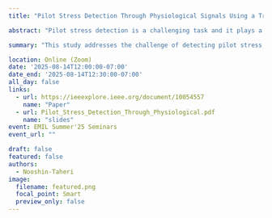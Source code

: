 ```yaml
---
title: "Pilot Stress Detection Through Physiological Signals Using a Transformer-Based Deep Learning Model"

abstract: "Pilot stress detection is a challenging task and it plays a vital role in improving flight performance and avoiding catastrophic accidents. Many deep learning models have been adopted for stress recognition. However, these models tend to ignore the dependencies between multimodal physiological signals, which can boost the model performance potentially. A transformer-based deep learning framework, which can obtain the position information of multimodal signals by combining a transformer network with a traditional convolutional neural network (CNN), is proposed for detecting pilot stress. The 14 pilots’ physiological data, including electrocardiography (ECG), electromyography (EMG), electrodermal (EDA), respiration (RESP), and skin temperature (SKT), under different stress states are collected for training and validation, and evaluated among different state-of-the-art models. The results show that the proposed model achieves an accuracy of 93.28%, 88.75%, and 84.85% for two-, three-, and four-class classification tasks, respectively, showing faster integration and promising performance."

summary: "This study addresses the challenge of detecting pilot stress, which is crucial for enhancing flight safety and performance. It introduces a transformer-based deep learning framework that integrates a transformer network with a convolutional neural network (CNN) to better capture dependencies and positional information across multimodal physiological signals. Data from 14 pilots—including ECG, EMG, EDA, respiration, and skin temperature—were collected under varying stress levels to train and validate the model against other state-of-the-art approaches."

location: Online (Zoom)
date: '2025-08-14T12:00:00-07:00'
date_end: '2025-08-14T12:30:00-07:00'
all_day: false
links:
  - url: https://ieeexplore.ieee.org/document/10054557
    name: "Paper"
  - url: Pilot_Stress_Detection_Through_Physiological.pdf
    name: "slides"
event: EMIL Summer'25 Seminars
event_url: ""

draft: false
featured: false
authors:
  - Nooshin-Taheri
image:
  filename: featured.png
  focal_point: Smart
  preview_only: false
---
```

